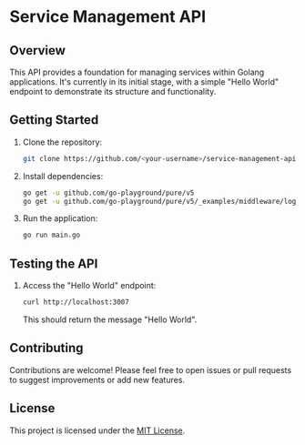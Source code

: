 # Service Management API

## Overview

This API provides a foundation for managing services within Golang applications. It's currently in its initial stage, with a simple "Hello World" endpoint to demonstrate its structure and functionality.

## Getting Started

1. Clone the repository:

   ```bash
   git clone https://github.com/<your-username>/service-management-api.git
   ```

2. Install dependencies:

   ```bash
   go get -u github.com/go-playground/pure/v5
   go get -u github.com/go-playground/pure/v5/_examples/middleware/logging-recovery
   ```

3. Run the application:

   ```bash
   go run main.go
   ```

## Testing the API

1. Access the "Hello World" endpoint:

   ```bash
   curl http://localhost:3007
   ```

   This should return the message "Hello World".

## Contributing

Contributions are welcome! Please feel free to open issues or pull requests to suggest improvements or add new features.

## License

This project is licensed under the [MIT License](./LICENSE).
